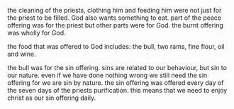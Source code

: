 the cleaning of the priests, clothing him and
feeding him were not just for the priest to be
filled. God also wants something to eat. part
of the peace offering was for the priest but other
parts were for God. the burnt offering was wholly
for God.

the food that was offered to God includes: the bull,
two rams, fine flour, oil and wine.

the bull was for the sin offering. sins are related
to our behaviour, but sin to our nature. even
if we have done nothing wrong we still need the
sin offering for we are sin by nature. the sin offering
was offered every day of the seven days of the
priests purification. this means that we need
to enjoy christ as our sin offering daily.
